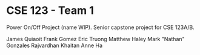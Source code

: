 # CSE 123 - Team 1

Power On/Off Project (name WIP). Senior capstone project for CSE 123A/B.

James Quiaoit
Frank Gomez
Eric Truong
Matthew Haley
Mark "Nathan" Gonzales
Rajvardhan Khaitan
Anne Ha
